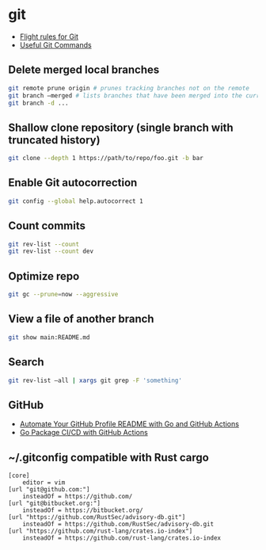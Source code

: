 # git

- [Flight rules for Git](https://github.com/k88hudson/git-flight-rules)
- [Useful Git Commands](https://dev.to/lydiahallie/cs-visualized-useful-git-commands-37p1)

## Delete merged local branches

```sh
git remote prune origin # prunes tracking branches not on the remote
git branch —merged # lists branches that have been merged into the current branch
git branch -d ...
```

## Shallow clone repository (single branch with truncated history)

```sh
git clone --depth 1 https://path/to/repo/foo.git -b bar
```

## Enable Git autocorrection

```sh
git config --global help.autocorrect 1
```

## Count commits

```sh
git rev-list --count
git rev-list --count dev
```

## Optimize repo

```sh
git gc --prune=now --aggressive
```

## View a file of another branch

```sh
git show main:README.md
```

## Search

```sh
git rev-list –all | xargs git grep -F 'something'
```

## GitHub

- [Automate Your GitHub Profile README with Go and GitHub Actions](https://dev.to/charly3pins/automate-your-github-profile-readme-with-go-and-github-actions-2lmo)
- [Go Package CI/CD with GitHub Actions](https://dev.to/jidicula/go-package-ci-cd-with-github-actions-350o)

## ~/.gitconfig compatible with Rust cargo

```
[core]
	editor = vim
[url "git@github.com:"]
	insteadOf = https://github.com/
[url "git@bitbucket.org:"]
	insteadOf = https://bitbucket.org/
[url "https://github.com/RustSec/advisory-db.git"]
    insteadOf = https://github.com/RustSec/advisory-db.git
[url "https://github.com/rust-lang/crates.io-index"]
    insteadOf = https://github.com/rust-lang/crates.io-index
```
